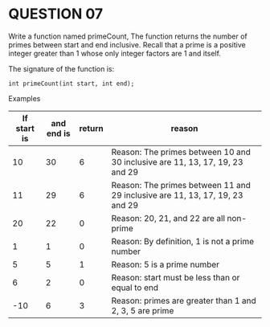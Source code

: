# QUESTION 07

Write a function named primeCount, The function returns the number of primes between start and end inclusive. Recall that a prime is a positive integer greater than 1 whose only integer factors are 1 and itself.

The signature of the function is:

`int primeCount(int start, int end);`

Examples

| If start is | and end is | return | reason                                                                       |
| ----------- | ---------- | ------ | ---------------------------------------------------------------------------- |
| 10          | 30         | 6      | Reason: The primes between 10 and 30 inclusive are 11, 13, 17, 19, 23 and 29 |
| 11          | 29         | 6      | Reason: The primes between 11 and 29 inclusive are 11, 13, 17, 19, 23 and 29 |
| 20          | 22         | 0      | Reason: 20, 21, and 22 are all non-prime                                     |
| 1           | 1          | 0      | Reason: By definition, 1 is not a prime number                               |
| 5           | 5          | 1      | Reason: 5 is a prime number                                                  |
| 6           | 2          | 0      | Reason: start must be less than or equal to end                              |
| -10         | 6          | 3      | Reason: primes are greater than 1 and 2, 3, 5 are prime                      |
